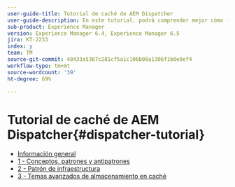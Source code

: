 ```yaml
---
user-guide-title: Tutorial de caché de AEM Dispatcher
user-guide-description: En este tutorial, podrá comprender mejor cómo funciona Dispatcher y cómo puede trabajar con él.
sub-product: Experience Manager
version: Experience Manager 6.4, Experience Manager 6.5
jira: KT-2233
index: y
team: TM
source-git-commit: 48433a5367c281cf5a1c106b08a1306f1b0e8ef4
workflow-type: tm+mt
source-wordcount: '39'
ht-degree: 69%

---
```



# Tutorial de caché de AEM Dispatcher{#dispatcher-tutorial}

+ [Información general](overview.md)
+ [1 - Conceptos, patrones y antipatrones](chapter-1.md)
+ [2 - Patrón de infraestructura](chapter-2.md)
+ [3 - Temas avanzados de almacenamiento en caché](chapter-3.md)

